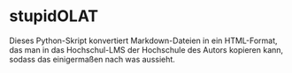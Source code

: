 # stupidOLAT
Dieses Python-Skript konvertiert Markdown-Dateien in ein HTML-Format, das man in das Hochschul-LMS der Hochschule des Autors kopieren kann, sodass das einigermaßen nach was aussieht.
